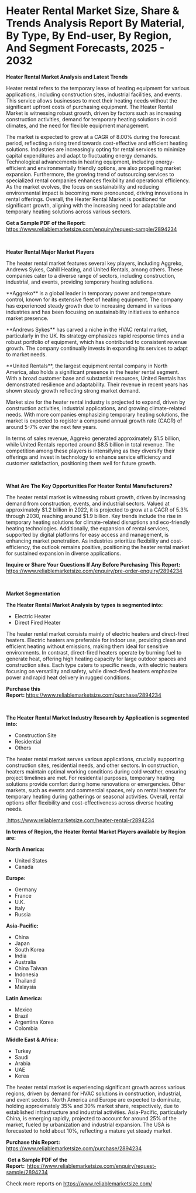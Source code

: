 <p><h1>Heater Rental Market Size, Share & Trends Analysis Report By Material, By Type, By End-user, By Region, And Segment Forecasts, 2025 - 2032</h1></p><p><strong>Heater Rental Market Analysis and Latest Trends</strong></p>
<p><p>Heater rental refers to the temporary lease of heating equipment for various applications, including construction sites, industrial facilities, and events. This service allows businesses to meet their heating needs without the significant upfront costs of purchasing equipment. The Heater Rental Market is witnessing robust growth, driven by factors such as increasing construction activities, demand for temporary heating solutions in cold climates, and the need for flexible equipment management.</p><p>The market is expected to grow at a CAGR of 8.00% during the forecast period, reflecting a rising trend towards cost-effective and efficient heating solutions. Industries are increasingly opting for rental services to minimize capital expenditures and adapt to fluctuating energy demands. Technological advancements in heating equipment, including energy-efficient and environmentally friendly options, are also propelling market expansion. Furthermore, the growing trend of outsourcing services to specialized rental companies enhances flexibility and operational efficiency. As the market evolves, the focus on sustainability and reducing environmental impact is becoming more pronounced, driving innovations in rental offerings. Overall, the Heater Rental Market is positioned for significant growth, aligning with the increasing need for adaptable and temporary heating solutions across various sectors.</p></p>
<p><strong>Get a Sample PDF of the Report:&nbsp;</strong> <a href="https://www.reliablemarketsize.com/enquiry/request-sample/2894234?utm_campaign=2628&utm_medium=2&utm_source=Github&utm_content=ia&utm_term=15032025&utm_id=heater-rental">https://www.reliablemarketsize.com/enquiry/request-sample/2894234</a></p>
<p>&nbsp;</p>
<p><strong>Heater Rental Major Market Players</strong></p>
<p><p>The heater rental market features several key players, including Aggreko, Andrews Sykes, Cahill Heating, and United Rentals, among others. These companies cater to a diverse range of sectors, including construction, industrial, and events, providing temporary heating solutions.</p><p>**Aggreko** is a global leader in temporary power and temperature control, known for its extensive fleet of heating equipment. The company has experienced steady growth due to increasing demand in various industries and has been focusing on sustainability initiatives to enhance market presence. </p><p>**Andrews Sykes** has carved a niche in the HVAC rental market, particularly in the UK. Its strategy emphasizes rapid response times and a robust portfolio of equipment, which has contributed to consistent revenue growth. The company continually invests in expanding its services to adapt to market needs.</p><p>**United Rentals**, the largest equipment rental company in North America, also holds a significant presence in the heater rental segment. With a broad customer base and substantial resources, United Rentals has demonstrated resilience and adaptability. Their revenue in recent years has shown steady growth reflecting strong market demand.</p><p>Market size for the heater rental industry is projected to expand, driven by construction activities, industrial applications, and growing climate-related needs. With more companies emphasizing temporary heating solutions, the market is expected to register a compound annual growth rate (CAGR) of around 5-7% over the next few years.</p><p>In terms of sales revenue, Aggreko generated approximately $1.5 billion, while United Rentals reported around $8.5 billion in total revenue. The competition among these players is intensifying as they diversify their offerings and invest in technology to enhance service efficiency and customer satisfaction, positioning them well for future growth.</p></p>
<p>&nbsp;</p>
<p><strong>What Are The Key Opportunities For Heater Rental Manufacturers?</strong></p>
<p><p>The heater rental market is witnessing robust growth, driven by increasing demand from construction, events, and industrial sectors. Valued at approximately $1.2 billion in 2022, it is projected to grow at a CAGR of 5.3% through 2030, reaching around $1.9 billion. Key trends include the rise in temporary heating solutions for climate-related disruptions and eco-friendly heating technologies. Additionally, the expansion of rental services, supported by digital platforms for easy access and management, is enhancing market penetration. As industries prioritize flexibility and cost-efficiency, the outlook remains positive, positioning the heater rental market for sustained expansion in diverse applications.</p></p>
<p><strong>Inquire or Share Your Questions If Any Before Purchasing This Report:</strong> <a href="https://www.reliablemarketsize.com/enquiry/pre-order-enquiry/2894234?utm_campaign=2628&utm_medium=2&utm_source=Github&utm_content=ia&utm_term=15032025&utm_id=heater-rental">https://www.reliablemarketsize.com/enquiry/pre-order-enquiry/2894234</a></p>
<p>&nbsp;</p>
<p><strong>Market Segmentation</strong></p>
<p><strong>The Heater Rental Market Analysis by types is segmented into:</strong></p>
<p><ul><li>Electric Heater</li><li>Direct Fired Heater</li></ul></p>
<p><p>The heater rental market consists mainly of electric heaters and direct-fired heaters. Electric heaters are preferable for indoor use, providing clean and efficient heating without emissions, making them ideal for sensitive environments. In contrast, direct-fired heaters operate by burning fuel to generate heat, offering high heating capacity for large outdoor spaces and construction sites. Each type caters to specific needs, with electric heaters focusing on versatility and safety, while direct-fired heaters emphasize power and rapid heat delivery in rugged conditions.</p></p>
<p><strong>Purchase this Report:&nbsp;</strong><a href="https://www.reliablemarketsize.com/purchase/2894234?utm_campaign=2628&utm_medium=2&utm_source=Github&utm_content=ia&utm_term=15032025&utm_id=heater-rental">https://www.reliablemarketsize.com/purchase/2894234</a></p>
<p>&nbsp;</p>
<p><strong>The Heater Rental Market Industry Research by Application is segmented into:</strong></p>
<p><ul><li>Construction Site</li><li>Residential</li><li>Others</li></ul></p>
<p><p>The heater rental market serves various applications, crucially supporting construction sites, residential needs, and other sectors. In construction, heaters maintain optimal working conditions during cold weather, ensuring project timelines are met. For residential purposes, temporary heating solutions provide comfort during home renovations or emergencies. Other markets, such as events and commercial spaces, rely on rental heaters for temporary heating during gatherings or seasonal activities. Overall, rental options offer flexibility and cost-effectiveness across diverse heating needs.</p></p>
<p><a href="https://www.reliablemarketsize.com/heater-rental-r2894234?utm_campaign=2628&utm_medium=2&utm_source=Github&utm_content=ia&utm_term=15032025&utm_id=heater-rental">&nbsp;https://www.reliablemarketsize.com/heater-rental-r2894234</a></p>
<p><strong>In terms of Region, the Heater Rental Market Players available by Region are:</strong></p>
<p>
    <p> <strong> North America: </strong>
        <ul>
            <li>United States</li>
            <li>Canada</li>
        </ul>
        </p> 
    <p> <strong> Europe: </strong>
        <ul>
            <li>Germany</li>
            <li>France</li>
            <li>U.K.</li>
            <li>Italy</li>
            <li>Russia</li>
        </ul>
        </p> 
    <p> <strong> Asia-Pacific: </strong>
        <ul>
            <li>China</li>
            <li>Japan</li>
            <li>South Korea</li>
            <li>India</li>
            <li>Australia</li>
            <li>China Taiwan</li>
            <li>Indonesia</li>
            <li>Thailand</li>
            <li>Malaysia</li>
        </ul>
        </p> 
    <p> <strong> Latin America: </strong>
        <ul>
            <li>Mexico</li>
            <li>Brazil</li>
            <li>Argentina Korea</li>
            <li>Colombia</li>
        </ul>
        </p> 
    <p> <strong> Middle East & Africa: </strong>
        <ul>
            <li>Turkey</li>
            <li>Saudi</li>
            <li>Arabia</li>
            <li>UAE</li>
            <li>Korea</li>
        </ul>
    </p>
    </p>
<p><p>The heater rental market is experiencing significant growth across various regions, driven by demand for HVAC solutions in construction, industrial, and event sectors. North America and Europe are expected to dominate, holding approximately 35% and 30% market share, respectively, due to established infrastructure and industrial activities. Asia-Pacific, particularly China, is emerging rapidly, projected to account for around 25% of the market, fueled by urbanization and industrial expansion. The USA is forecasted to hold about 10%, reflecting a mature yet steady market.</p></p>
<p><strong>Purchase this Report: </strong><a href="https://www.reliablemarketsize.com/purchase/2894234?utm_campaign=2628&utm_medium=2&utm_source=Github&utm_content=ia&utm_term=15032025&utm_id=heater-rental">https://www.reliablemarketsize.com/purchase/2894234</a></p>
<p>&nbsp;<strong>Get a Sample PDF of the Report:&nbsp;&nbsp;</strong><a href="https://www.reliablemarketsize.com/enquiry/request-sample/2894234?utm_campaign=2628&utm_medium=2&utm_source=Github&utm_content=ia&utm_term=15032025&utm_id=heater-rental">https://www.reliablemarketsize.com/enquiry/request-sample/2894234</a></p>
<p><strong></strong></p>
<p>Check more reports on <a href="https://www.reliablemarketsize.com/?utm_campaign=2628&utm_medium=2&utm_source=Github&utm_content=ia&utm_term=15032025&utm_id=heater-rental">https://www.reliablemarketsize.com/</a></p>